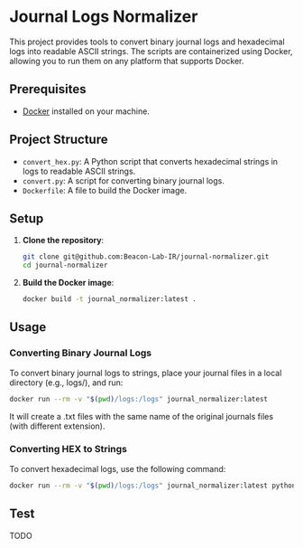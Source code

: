 # Journal Logs Normalizer

This project provides tools to convert binary journal logs and hexadecimal logs into readable ASCII strings. The scripts are containerized using Docker, allowing you to run them on any platform that supports Docker.

## Prerequisites

- [Docker](https://www.docker.com/get-started) installed on your machine.

## Project Structure

- `convert_hex.py`: A Python script that converts hexadecimal strings in logs to readable ASCII strings.
- `convert.py`: A script for converting binary journal logs.
- `Dockerfile`: A file to build the Docker image.

## Setup

1. **Clone the repository**:

   ```bash
   git clone git@github.com:Beacon-Lab-IR/journal-normalizer.git
   cd journal-normalizer
   ```

1. **Build the Docker image**:

    ```bash
    docker build -t journal_normalizer:latest .
    ```
## Usage
### Converting Binary Journal Logs
To convert binary journal logs to strings, place your journal files in a local directory (e.g., logs/), and run:
 ```bash
docker run --rm -v "$(pwd)/logs:/logs" journal_normalizer:latest
```
It will create a .txt files with the same name of the original journals files (with different extension).

### Converting HEX to Strings 
To convert hexadecimal logs, use the following command:
 ```bash
docker run --rm -v "$(pwd)/logs:/logs" journal_normalizer:latest python3 /code/hex_to_string.py /logs/input_log.txt /logs/converted_output.txt
```

## Test

TODO

